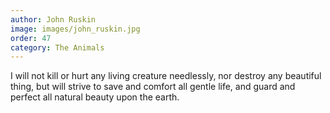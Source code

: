 ```yaml
---
author: John Ruskin
image: images/john_ruskin.jpg
order: 47
category: The Animals
---
```


I will not kill or hurt any living creature needlessly, nor destroy any beautiful thing, but will strive to save and comfort all gentle life, and guard and perfect all natural beauty upon the earth.
